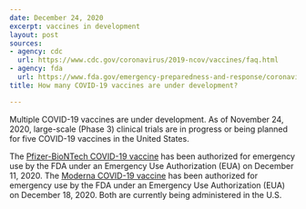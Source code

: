 ```yaml
---
date: December 24, 2020
excerpt: vaccines in development
layout: post
sources:
- agency: cdc
  url: https://www.cdc.gov/coronavirus/2019-ncov/vaccines/faq.html
- agency: fda
  url: https://www.fda.gov/emergency-preparedness-and-response/coronavirus-disease-2019-covid-19/covid-19-vaccines
title: How many COVID-19 vaccines are under development?

---
```


Multiple COVID-19 vaccines are under development. As of November 24, 2020, large-scale (Phase 3) clinical trials are in progress or being planned for five COVID-19 vaccines in the United States.

The [Pfizer-BioNTech COVID-19 vaccine](https://www.fda.gov/emergency-preparedness-and-response/coronavirus-disease-2019-covid-19/pfizer-biontech-covid-19-vaccine) has been authorized for emergency use by the FDA under an Emergency Use Authorization (EUA) on December 11, 2020. The [Moderna COVID-19 vaccine](https://www.fda.gov/emergency-preparedness-and-response/coronavirus-disease-2019-covid-19/moderna-covid-19-vaccine) has been authorized for emergency use by the FDA under an Emergency Use Authorization (EUA) on December 18, 2020. Both are currently being administered in the U.S.